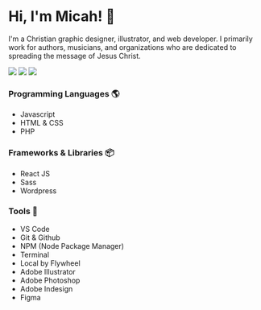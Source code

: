 # Hi, I'm Micah! 👋
I'm a Christian graphic designer, illustrator, and web developer. I primarily work for authors, musicians, and organizations who are dedicated to spreading the message of Jesus Christ.

[![](https://img.shields.io/badge/Dribbble-EA4C89?style=for-the-badge&logo=dribbble&logoColor=white)](https://dribbble.com/canvasofgod)
[![](https://img.shields.io/badge/-Behance-0057FF?style=for-the-badge&logo=behance&logoColor=white)](https://behance.net/canvasofgod)
[![](https://img.shields.io/badge/-Github-4e277b?style=for-the-badge&logo=github&logoColor=white)](https://github.com/canvasofgod)

### Programming Languages 🌎
- Javascript
- HTML & CSS
- PHP

### Frameworks & Libraries 📦
- React JS
- Sass
- Wordpress

### Tools 🧰
- VS Code
- Git & Github
- NPM (Node Package Manager)
- Terminal
- Local by Flywheel
- Adobe Illustrator
- Adobe Photoshop
- Adobe Indesign
- Figma
